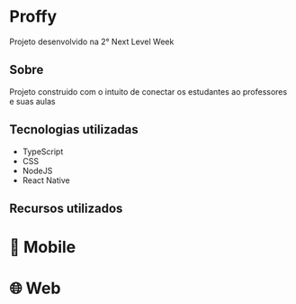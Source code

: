 # Proffy

Projeto desenvolvido na 2° Next Level Week 

## Sobre
Projeto construido com o intuito de conectar os estudantes ao professores e suas aulas
## Tecnologias utilizadas
 - TypeScript
 - CSS
 - NodeJS
 - React Native 
## Recursos utilizados 


# :iphone:	Mobile

# :globe_with_meridians:	Web
